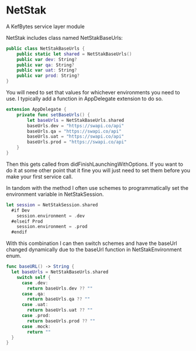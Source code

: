 # NetStak
A KefBytes service layer module

NetStak includes class named NetStakBaseUrls:

```swift
public class NetStakBaseUrls {
    public static let shared = NetStakBaseUrls()
    public var dev: String?
    public var qa: String?
    public var uat: String?
    public var prod: String?
}
```
You will need to set that values for whichever environments you need to use. I typically add a function in AppDelegate extension to do so.
```swift
extension AppDelegate {
    private func setBaseUrls() {
        let baseUrls = NetStakBaseUrls.shared
        baseUrls.dev = "https://swapi.co/api"
        baseUrls.qa = "https://swapi.co/api"
        baseUrls.uat = "https://swapi.co/api"
        baseUrls.prod = "https://swapi.co/api"
    }
}
```
Then this gets called from didFinishLaunchingWithOptions. If you want to do it at some other point that it fine you will just need to set them before you make your first service call.

In tandom with the method I often use schemes to programmatically set the environment variable in NetStakSession.
```swift
let session = NetStakSession.shared
  #if Dev
    session.environment = .dev
  #elseif Prod
    session.environment = .prod
  #endif
```
With this combination I can then switch schemes and have the baseUrl changed dynamically due to the baseUrl function in NetStakEnvironment enum.
```swift
func baseURL() -> String {
  let baseUrls = NetStakBaseUrls.shared
    switch self {
      case .dev:
        return baseUrls.dev ?? ""
      case .qa:
        return baseUrls.qa ?? ""
      case .uat:
        return baseUrls.uat ?? ""
      case .prod:
        return baseUrls.prod ?? ""
      case .mock:
        return ""
  }
}
```
